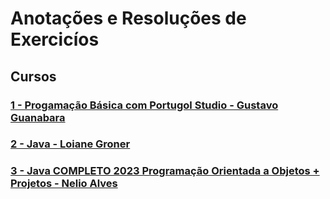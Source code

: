 # Anotações e Resoluções de Exercicíos 

## Cursos

### [1 - Progamação Básica com Portugol Studio - Gustavo Guanabara](https://github.com/lex4brao/01.CURSOS.E.ESTUDOS/tree/main/01.CURSO.DE.PROGRAMACAO.BASICA.-.ESTUDONAUTA)

### [2 - Java - Loiane Groner](https://github.com/lex4brao/01.CURSOS.E.ESTUDOS/tree/main/02.JAVA.-.LOIANE.GRONER) 

### [3 - Java COMPLETO 2023 Programação Orientada a Objetos + Projetos - Nelio Alves](https://github.com/lex4brao/01.CURSOS.E.ESTUDOS/tree/main/03.JAVA.COMPLETO-2023.-.NELIO.ALVES)
